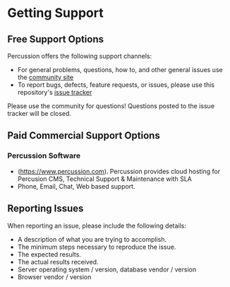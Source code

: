 # Getting Support

## Free Support Options

Percussion offers the following support channels:

- For general problems, questions, how to, and other general issues use the [community site](https://community.percussion.com)
- To report bugs, defects, feature requests, or issues, please use this repository's
  [issue tracker](https://github.com/percussion/percussioncms/issues/new)

Please use the community for questions! Questions posted to the issue tracker will be closed.

## Paid Commercial Support Options
### Percussion Software
- (https://www.percussion.com).  Percussion provides cloud hosting for Percusion CMS, Technical Support & Maintenance with SLA 
- Phone, Email, Chat, Web based support.

## Reporting Issues
When reporting an issue, please include the following details:

- A description of what you are trying to accomplish.
- The minimum steps necessary to reproduce the issue.
- The expected results.
- The actual results received.
- Server operating system / version, database vendor / version
- Browser vendor / version
